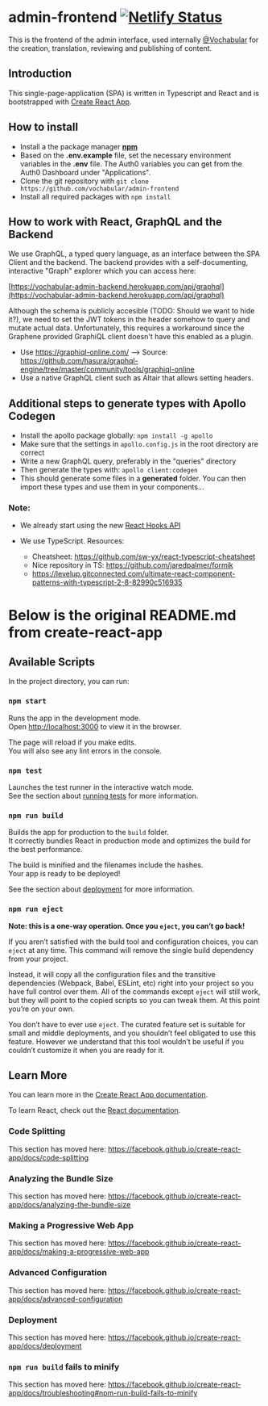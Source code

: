 # admin-frontend [![Netlify Status](https://api.netlify.com/api/v1/badges/d805c211-ac0e-43bf-900d-1fc03acfece5/deploy-status)](https://app.netlify.com/sites/vochabular-admin/deploys)

This is the frontend of the admin interface, used internally [@Vochabular](https://www.vochabular.ch) for the creation, translation, reviewing and publishing of content.

## Introduction

This single-page-application (SPA) is written in Typescript and React and is bootstrapped with [Create React App](https://github.com/facebook/create-react-app).

## How to install

- Install a the package manager **[npm](https://nodejs.org/)**
- Based on the **.env.example** file, set the necessary environment variables in the **.env** file. The Auth0 variables you can get from the Auth0 Dashboard under "Applications".
- Clone the git repository with `git clone https://github.com/vochabular/admin-frontend`
- Install all required packages with `npm install`

## How to work with React, GraphQL and the Backend

We use GraphQL, a typed query language, as an interface between the SPA Client and the backend. The backend provides with a self-documenting, interactive "Graph" explorer which you can access here:

[https://vochabular-admin-backend.herokuapp.com/api/graphql](https://vochabular-admin-backend.herokuapp.com/api/graphql)

Although the schema is publicly accesible (TODO: Should we want to hide it?), we need to set the JWT tokens in the header somehow to query and mutate actual data. Unfortunately, this requires a workaround since the Graphene provided GraphiQL client doesn't have this enabled as a plugin.

- Use https://graphiql-online.com/ --> Source: https://github.com/hasura/graphql-engine/tree/master/community/tools/graphiql-online
- Use a native GraphQL client such as Altair that allows setting headers.

## Additional steps to generate types with Apollo Codegen

- Install the apollo package globally:
  `npm install -g apollo`
- Make sure that the settings in `apollo.config.js` in the root directory are correct
- Write a new GraphQL query, preferably in the "queries" directory
- Then generate the types with:
  `apollo client:codegen`
- This should generate some files in a **generated** folder. You can then import these types and use them in your components...

### Note:

- We already start using the new [React Hooks API](https://reactjs.org/docs/hooks-intro.html)

- We use TypeScript. Resources:
  - Cheatsheet: https://github.com/sw-yx/react-typescript-cheatsheet
  - Nice repository in TS: https://github.com/jaredpalmer/formik
  - https://levelup.gitconnected.com/ultimate-react-component-patterns-with-typescript-2-8-82990c516935

# Below is the original README.md from **create-react-app**

## Available Scripts

In the project directory, you can run:

### `npm start`

Runs the app in the development mode.<br>
Open [http://localhost:3000](http://localhost:3000) to view it in the browser.

The page will reload if you make edits.<br>
You will also see any lint errors in the console.

### `npm test`

Launches the test runner in the interactive watch mode.<br>
See the section about [running tests](https://facebook.github.io/create-react-app/docs/running-tests) for more information.

### `npm run build`

Builds the app for production to the `build` folder.<br>
It correctly bundles React in production mode and optimizes the build for the best performance.

The build is minified and the filenames include the hashes.<br>
Your app is ready to be deployed!

See the section about [deployment](https://facebook.github.io/create-react-app/docs/deployment) for more information.

### `npm run eject`

**Note: this is a one-way operation. Once you `eject`, you can’t go back!**

If you aren’t satisfied with the build tool and configuration choices, you can `eject` at any time. This command will remove the single build dependency from your project.

Instead, it will copy all the configuration files and the transitive dependencies (Webpack, Babel, ESLint, etc) right into your project so you have full control over them. All of the commands except `eject` will still work, but they will point to the copied scripts so you can tweak them. At this point you’re on your own.

You don’t have to ever use `eject`. The curated feature set is suitable for small and middle deployments, and you shouldn’t feel obligated to use this feature. However we understand that this tool wouldn’t be useful if you couldn’t customize it when you are ready for it.

## Learn More

You can learn more in the [Create React App documentation](https://facebook.github.io/create-react-app/docs/getting-started).

To learn React, check out the [React documentation](https://reactjs.org/).

### Code Splitting

This section has moved here: https://facebook.github.io/create-react-app/docs/code-splitting

### Analyzing the Bundle Size

This section has moved here: https://facebook.github.io/create-react-app/docs/analyzing-the-bundle-size

### Making a Progressive Web App

This section has moved here: https://facebook.github.io/create-react-app/docs/making-a-progressive-web-app

### Advanced Configuration

This section has moved here: https://facebook.github.io/create-react-app/docs/advanced-configuration

### Deployment

This section has moved here: https://facebook.github.io/create-react-app/docs/deployment

### `npm run build` fails to minify

This section has moved here: https://facebook.github.io/create-react-app/docs/troubleshooting#npm-run-build-fails-to-minify

